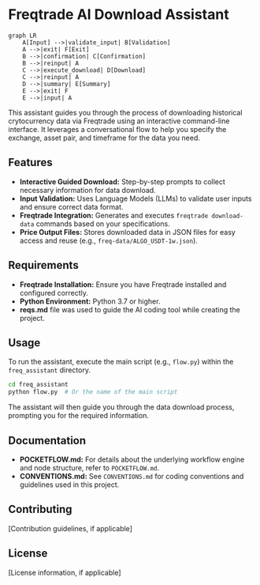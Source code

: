 # Freqtrade AI Download Assistant

```mermaid
graph LR
    A[Input] -->|validate_input| B[Validation]
    A -->|exit| F[Exit]
    B -->|confirmation| C[Confirmation]
    B -->|reinput| A
    C -->|execute_download| D[Download]
    C -->|reinput| A
    D -->|summary| E[Summary]
    E -->|exit| F
    E -->|input| A
```

This assistant guides you through the process of downloading historical crytocurrency data via Freqtrade using an interactive command-line interface.
It leverages a conversational flow to help you specify the exchange, asset pair, and timeframe for the data you need.

## Features

*   **Interactive Guided Download:** Step-by-step prompts to collect necessary information for data download.
*   **Input Validation:** Uses Language Models (LLMs) to validate user inputs and ensure correct data format.
*   **Freqtrade Integration:** Generates and executes `freqtrade download-data` commands based on your specifications.
*   **Price Output Files:** Stores downloaded data in JSON files for easy access and reuse (e.g., `freq-data/ALGO_USDT-1w.json`).

## Requirements

*   **Freqtrade Installation:** Ensure you have Freqtrade installed and configured correctly.
*   **Python Environment:** Python 3.7 or higher.
*   **reqs.md** file was used to guide the AI coding tool while creating the project.

## Usage

To run the assistant, execute the main script (e.g., `flow.py`) within the `freq_assistant` directory.

```bash
cd freq_assistant
python flow.py  # Or the name of the main script
```

The assistant will then guide you through the data download process, prompting you for the required information.

## Documentation

*   **POCKETFLOW.md:** For details about the underlying workflow engine and node structure, refer to `POCKETFLOW.md`.
*   **CONVENTIONS.md:** See `CONVENTIONS.md` for coding conventions and guidelines used in this project.

## Contributing

[Contribution guidelines, if applicable]

## License

[License information, if applicable]
